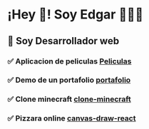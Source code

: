 # ¡Hey 👋! Soy Edgar 👨🏻‍💻

## 🔭 Soy Desarrollador web


### ✅ Aplicacion de peliculas [Peliculas](https://cuevana.vercel.app/)

### ✅ Demo de un portafolio [portafolio](https://portafolio-seven-gray.vercel.app/)

### ✅ Clone minecraft [clone-minecraft](https://clone-minecraft.vercel.app/)

### ✅ Pizzara online [canvas-draw-react](https://canvas-draw-react.vercel.app/)
